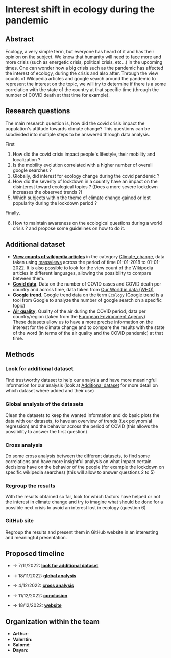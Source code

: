 # Interest shift in ecology during the pandemic

## Abstract
Ecology, a very simple term, but everyone has heard of it and has their opinion on the subject. We know that humanity will need to face more and more crisis (such as energetic crisis, political crisis, etc...) in the upcoming times. One can wonder how a big crisis such as the pandemic has affected the interest of ecology, during the crisis and also after. Through the view counts of Wikipedia articles and google search around the pandemic to represent the interest on the topic, we will try to determine if there is a some correlation with the state of the country at that specific time (through the number of COVID death at that time for example). 

## Research questions
The main research question is, how did the covid crisis impact the population's attitude towards climate change? This questions can be subdivided into multiple steps to be answered through data analysis. 

First 

  1. How did the covid crisis impact people's lifestyle, their mobility and localization ?
  2. Is the mobility evolution correlated with a higher number of overall google searches ?
  3. Globally, did interest for ecology change during the covid pandemic ? 
  4. How did the severity of lockdown in a country have an impact on the disinterest toward ecological topics ? (Does a more severe lockdown increases the observed trends ?)  
  5. Which subjects within the theme of climate change gained or lost popularity during the lockdown period ?
 
 Finally,
 
  6. How to maintain awareness on the ecological questions during a world crisis ? and propose some guidelines on how to do it.

## Additional dataset
*  [**View counts of wikipedia articles**](data/added_data/massviews-20180101-20220101.csv) in the category [Climate_change](https://en.wikipedia.org/wiki/Category:Climate_change), data taken using [massviews](https://pageviews.wmcloud.org/massviews/) across the period of time 01-01-2018 to 01-01-2022. It is also possible to look for the view count of the Wikipedia articles in different languages, allowing the possibility to compare between them. <br>
* [**Covid data**](data/added_data/owid-covid-data.csv.gz). Data on the number of COVID cases and COVID death per country and across time, data taken from [Our World in data (WHO)](https://ourworldindata.org/covid-cases) <br>
* [**Google trend**](data/added_data/EcologyWorldTrend.csv). Google trend data on the term `Ecology` ([Google trend](https://trends.google.fr/trends/) is a tool from Google to analyze the number of google search on a specific topic) <br>
* [**Air quality**](data\added_data\airquality_data_2020_concat.csv.gz). Quality of the air during the COVID period, data per country/region (taken from the [European Environment Agency](https://www.eea.europa.eu/themes/air/air-quality-and-covid19)) <br>
These datasets allow us to have a more precise information on the interest for the climate change and to compare the results with the state of the word (in terms of the air quality and the COVID pandemic) at that time.  

## Methods

### Look for additional dataset

Find trustworthy dataset to help our analysis and have more meaningful information for our analysis (look at [Additional dataset](#additional-dataset) for more detail on which dataset where added and their use)

### Global analysis of the datasets

Clean the datasets to keep the wanted information and do basic plots the data with our datasets, to have an overview of trends (f.ex polynomial regression) and the behavior across the period of COVID (this allows the possibility to answer the first question)

### Cross analysis

Do some cross analysis between the different datasets, to find some correlations and have more insightful analysis on what impact certain decisions have on the behavior of the people (for example the lockdown on specific wikipedia searches) (this will allow to answer questions 2 to 5)

### Regroup the results

With the results obtained so far, look for which factors have helped or not the interest in climate change and try to imagine what should be done for a possible next crisis to avoid an interest lost in ecology (question 6)

### GitHub site

Regroup the results and present them in GitHub website in an interesting and meaningful presentation.  

## Proposed timeline

* $\rightarrow$ 7/11/2022: [**look for additional dataset**](#look-for-additional-dataset)

* $\rightarrow$ 18/11/2022: [**global analysis**](#global-analysis-of-the-datasets)

* $\rightarrow$ 4/12/2022: [**cross analysis**](#cross-analysis)

* $\rightarrow$ 11/12/2022: [**conclusion**](#regroup-the-results)

* $\rightarrow$ 18/12/2022: [**website**](#github-site)

## Organization within the team

* **Arthur**:
* **Valentin**:
* **Salomé**:
* **Dayan**:



